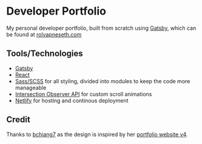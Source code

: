 # Developer Portfolio
My personal developer portfolio, built from scratch using [Gatsby](https://www.gatsbyjs.com/), which can be found at [rolvapneseth.com](https://rolvapneseth.com)

## Tools/Technologies

- [Gatsby](https://www.gatsbyjs.com/)
- [React](https://reactjs.org/)
- [Sass/SCSS](https://sass-lang.com/) for all styling, divided into modules to keep the code more manageable
- [Intersection Observer API](https://developer.mozilla.org/en-US/docs/Web/API/Intersection_Observer_API) for custom scroll animations
- [Netlify](https://www.netlify.com/) for hosting and continous deployment

## Credit

Thanks to [bchiang7](https://github.com/bchiang7) as the design is inspired by her [portfolio website v4](https://github.com/bchiang7/v4).
